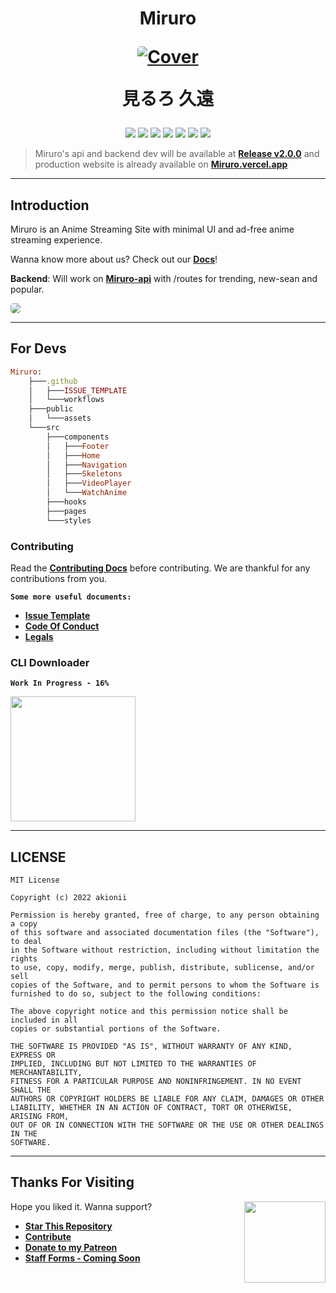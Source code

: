 <h1 align="center">
  <p align="center"><strong>Miruro</strong></p>
  <a href="https://github.com/akionii/Miruro/blob/master/public/assets/img/Cover.png"><img src="./public/assets/img/Cover.png" alt="Cover" style="border-radius: 5px"></a>
  
  見るろ 久遠
</h1>


<p align="center">
<a href="#"><img src="https://img.shields.io/badge/react-%2320232a.svg?style=for-the-badge&logo=react&logoColor=%2361DAFB"/></a>
<a href="#"><img src="https://img.shields.io/badge/vercel-%23000000.svg?style=for-the-badge&logo=vercel&logoColor=white"/></a>
<a href="#"><img src="https://img.shields.io/badge/html5-%23E34F26.svg?style=for-the-badge&logo=html5&logoColor=white"/></a>
<a href="#"><img src="https://img.shields.io/badge/javascript-%23323330.svg?style=for-the-badge&logo=javascript&logoColor=%23F7DF1E"/></a>
<a href="#"><img src="https://img.shields.io/badge/MongoDB-%234ea94b.svg?style=for-the-badge&logo=mongodb&logoColor=white"/></a>
<a href="#"><img src="https://img.shields.io/badge/Discord-%237289DA.svg?style=for-the-badge&logo=discord&logoColor=white"/></a>
<a href="#"><img src="https://img.shields.io/badge/Crunchyroll-F47521?style=for-the-badge&logo=crunchyroll&logoColor=white"/></a>
</p>

> Miruro's api and backend dev will be available at **[Release v2.0.0](#)** and production website is already available on **[Miruro.vercel.app](https://miruro.vercel.app)**

---
## **Introduction**

Miruro is an Anime Streaming Site with minimal UI and ad-free anime streaming experience.

Wanna know more about us? Check out our **[Docs](https://akionii.github.io/Miruro/docs)**!

**Backend**: Will work on **[Miruro-api](https://miruro-api.vercel.app)** with /routes for trending, new-sean and popular.

<img src="public/assets/img/Web.png" style="border-radius: 5px">

---
## **For Devs**

```ruby
Miruro:
    ├───.github
    │   ├───ISSUE_TEMPLATE
    │   └───workflows
    ├───public
    │   └───assets
    └───src
        ├───components
        │   ├───Footer
        │   ├───Home
        │   ├───Navigation
        │   ├───Skeletons
        │   ├───VideoPlayer
        │   └───WatchAnime
        ├───hooks
        ├───pages
        └───styles
```

### **Contributing**
Read the **[Contributing Docs](.github/CONTRIBUTING.md)** before contributing. We are thankful for any contributions from you.

**`Some more useful documents:`**
- **[Issue Template](.github/ISSUE_TEMPLATE/bug_report.md)**
- **[Code Of Conduct](.github/CODE_OF_CONDUCT.md)**
- **[Legals](/LICENSE)**

### **CLI Downloader**

 **```Work In Progress - 16%```**

 <img src="https://i.pinimg.com/originals/2a/fa/b3/2afab331c7d9abc20eebd5e1bc4d10b8.gif" width=200>

---
## **LICENSE**
```
MIT License

Copyright (c) 2022 akionii

Permission is hereby granted, free of charge, to any person obtaining a copy
of this software and associated documentation files (the "Software"), to deal
in the Software without restriction, including without limitation the rights
to use, copy, modify, merge, publish, distribute, sublicense, and/or sell
copies of the Software, and to permit persons to whom the Software is
furnished to do so, subject to the following conditions:

The above copyright notice and this permission notice shall be included in all
copies or substantial portions of the Software.

THE SOFTWARE IS PROVIDED "AS IS", WITHOUT WARRANTY OF ANY KIND, EXPRESS OR
IMPLIED, INCLUDING BUT NOT LIMITED TO THE WARRANTIES OF MERCHANTABILITY,
FITNESS FOR A PARTICULAR PURPOSE AND NONINFRINGEMENT. IN NO EVENT SHALL THE
AUTHORS OR COPYRIGHT HOLDERS BE LIABLE FOR ANY CLAIM, DAMAGES OR OTHER
LIABILITY, WHETHER IN AN ACTION OF CONTRACT, TORT OR OTHERWISE, ARISING FROM,
OUT OF OR IN CONNECTION WITH THE SOFTWARE OR THE USE OR OTHER DEALINGS IN THE
SOFTWARE.
```

---
## **Thanks For Visiting**

<img src="public/assets/logo2.png" width=130 align=right>

Hope you liked it. Wanna support?

- **[Star This Repository](https://github.com/akionii/Miruro)**
- **[Contribute](https://github.com/akionii/Miruro/fork)**
- **[Donate to my Patreon](https://www.patreon.com/biskwt)**
- **[Staff Forms - Coming Soon](https://miruro.live)**
